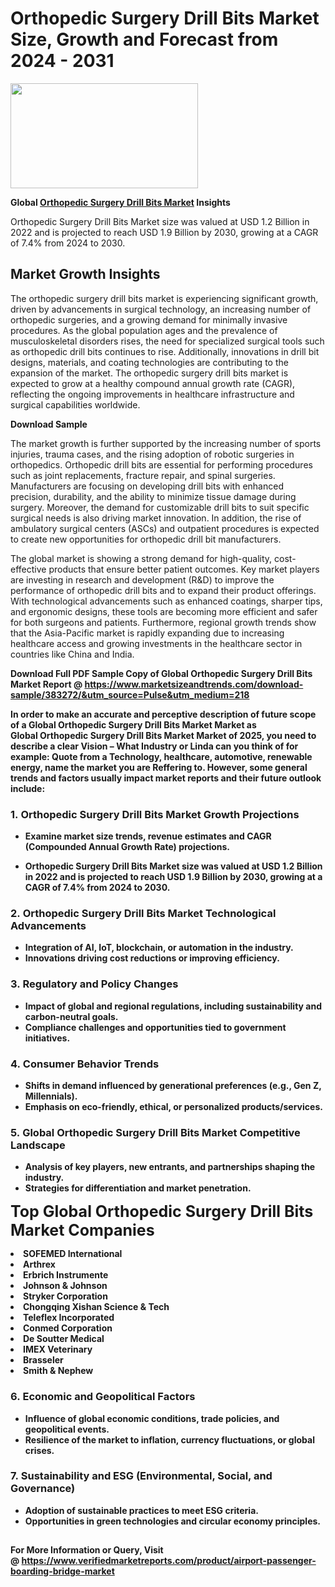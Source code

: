 <H1>Orthopedic Surgery Drill Bits Market Size, Growth and Forecast from 2024 - 2031</H1><img class="aligncenter size-medium wp-image-584254" src="https://thirdeyenews.in/wp-content/uploads/2024/09/Global-Market-Research-300x168.jpeg" alt="" width="300" height="168" /><p><strong>Global&nbsp;<a href="https://www.marketsizeandtrends.com/download-sample/383272/&amp;utm_source=Pulse&amp;utm_medium=218">Orthopedic Surgery Drill Bits Market</a> Insights</strong></p><p>Orthopedic Surgery Drill Bits Market size was valued at USD 1.2 Billion in 2022 and is projected to reach USD 1.9 Billion by 2030, growing at a CAGR of 7.4% from 2024 to 2030.</p><p><h2>Market Growth Insights</h2> <p>The orthopedic surgery drill bits market is experiencing significant growth, driven by advancements in surgical technology, an increasing number of orthopedic surgeries, and a growing demand for minimally invasive procedures. As the global population ages and the prevalence of musculoskeletal disorders rises, the need for specialized surgical tools such as orthopedic drill bits continues to rise. Additionally, innovations in drill bit designs, materials, and coating technologies are contributing to the expansion of the market. The orthopedic surgery drill bits market is expected to grow at a healthy compound annual growth rate (CAGR), reflecting the ongoing improvements in healthcare infrastructure and surgical capabilities worldwide.</p> <p><strong>Download Sample</strong></p> <p>The market growth is further supported by the increasing number of sports injuries, trauma cases, and the rising adoption of robotic surgeries in orthopedics. Orthopedic drill bits are essential for performing procedures such as joint replacements, fracture repair, and spinal surgeries. Manufacturers are focusing on developing drill bits with enhanced precision, durability, and the ability to minimize tissue damage during surgery. Moreover, the demand for customizable drill bits to suit specific surgical needs is also driving market innovation. In addition, the rise of ambulatory surgical centers (ASCs) and outpatient procedures is expected to create new opportunities for orthopedic drill bit manufacturers.</p> <p>The global market is showing a strong demand for high-quality, cost-effective products that ensure better patient outcomes. Key market players are investing in research and development (R&D) to improve the performance of orthopedic drill bits and to expand their product offerings. With technological advancements such as enhanced coatings, sharper tips, and ergonomic designs, these tools are becoming more efficient and safer for both surgeons and patients. Furthermore, regional growth trends show that the Asia-Pacific market is rapidly expanding due to increasing healthcare access and growing investments in the healthcare sector in countries like China and India.</p> <p><strong></p><p><span class=""><strong>Download Full PDF Sample Copy of Global Orthopedic Surgery Drill Bits Market Report</strong> @ <a href="https://www.marketsizeandtrends.com/download-sample/383272/&amp;utm_source=Pulse&amp;utm_medium=218" target="_blank">https://www.marketsizeandtrends.com/download-sample/383272/&amp;utm_source=Pulse&amp;utm_medium=218</a></span></p><p>In order to make an accurate and perceptive description of future scope of a Global&nbsp;Orthopedic Surgery Drill Bits Market Market as Global&nbsp;Orthopedic Surgery Drill Bits Market Market of 2025, you need to describe a clear Vision &ndash; What Industry or Linda can you think of for example: Quote from a Technology, healthcare, automotive, renewable energy, name the market you are Reffering to. However, some general trends and factors usually impact market reports and their future outlook include:</p><h3>1.&nbsp;<strong>Orthopedic Surgery Drill Bits Market Growth Projections</strong></h3><ul><li>Examine market size trends, revenue estimates and CAGR (Compounded Annual Growth Rate) projections.</li><li><p>Orthopedic Surgery Drill Bits Market size was valued at USD 1.2 Billion in 2022 and is projected to reach USD 1.9 Billion by 2030, growing at a CAGR of 7.4% from 2024 to 2030.</p></li></ul><h3>2.&nbsp;<strong>Orthopedic Surgery Drill Bits Market Technological Advancements</strong></h3><ul><li>Integration of AI, IoT, blockchain, or automation in the industry.</li><li>Innovations driving cost reductions or improving efficiency.</li></ul><h3>3.&nbsp;<strong>Regulatory and Policy Changes</strong></h3><ul><li>Impact of global and regional regulations, including sustainability and carbon-neutral goals.</li><li>Compliance challenges and opportunities tied to government initiatives.</li></ul><h3>4.&nbsp;<strong>Consumer Behavior Trends</strong></h3><ul><li>Shifts in demand influenced by generational preferences (e.g., Gen Z, Millennials).</li><li>Emphasis on eco-friendly, ethical, or personalized products/services.</li></ul><h3>5.&nbsp;<strong>Global Orthopedic Surgery Drill Bits Market Competitive Landscape</strong></h3><ul><li>Analysis of key players, new entrants, and partnerships shaping the industry.</li><li>Strategies for differentiation and market penetration.</li></ul><p data-pm-slice="1 1 []"><span style="color: inherit; font-family: inherit; font-size: 25px;">Top Global Orthopedic Surgery Drill Bits Market Companies</span></p><div class="" data-test-id=""><p><li>SOFEMED International</li><li> Arthrex</li><li> Erbrich Instrumente</li><li> Johnson & Johnson</li><li> Stryker Corporation</li><li> Chongqing Xishan Science & Tech</li><li> Teleflex Incorporated</li><li> Conmed Corporation</li><li> De Soutter Medical</li><li> IMEX Veterinary</li><li> Brasseler</li><li> Smith & Nephew</li></p></div><h3>6.&nbsp;<strong>Economic and Geopolitical Factors</strong></h3><ul><li>Influence of global economic conditions, trade policies, and geopolitical events.</li><li>Resilience of the market to inflation, currency fluctuations, or global crises.</li></ul><h3>7.&nbsp;<strong>Sustainability and ESG (Environmental, Social, and Governance)</strong></h3><ul><li>Adoption of sustainable practices to meet ESG criteria.</li><li>Opportunities in green technologies and circular economy principles.</li></ul><h2><strong style="font-size: 14px;">For More Information or Query, Visit @&nbsp;</strong><a style="background-color: #ffffff; font-size: 14px;" href="https://www.marketsizeandtrends.com/report/orthopedic-surgery-drill-bits-market/" target="_blank">https://www.verifiedmarketreports.com/product/airport-passenger-boarding-bridge-market</a></h2>
